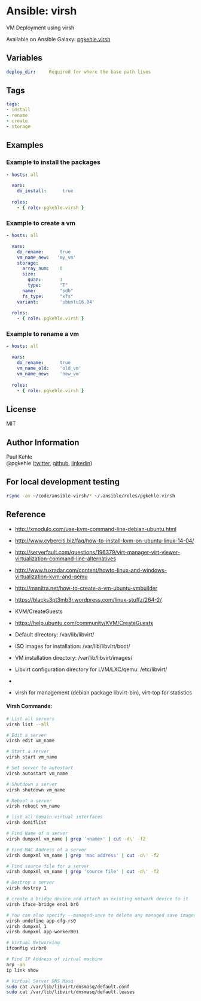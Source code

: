 # Ansible: virsh

VM Deployment using virsh

Available on Ansible Galaxy: [pgkehle.virsh](https://galaxy.ansible.com/pgkehle/virsh)

## Variables
```yaml
deploy_dir:     Required for where the base path lives
```

## Tags

```YAML
tags:
- install
- rename
- create
- storage
```

## Examples

### Example to install the packages 

```YAML
- hosts: all

  vars:
    do_install:      true
    
  roles:
    - { role: pgkehle.virsh }
```

### Example to create a vm 

```YAML
- hosts: all

  vars:
    do_rename:      true
    vm_name_new:   'my_vm' 
    storage:
      array_num:    0
      size:
        quan:       1
        type:       "T"
      name:         "sdb"
      fs_type:      "xfs"
    variant:        'ubuntu16.04'
    
  roles:
    - { role: pgkehle.virsh }
```

### Example to rename a vm 

```YAML
- hosts: all

  vars:
    do_rename:      true
    vm_name_old:    'old_vm' 
    vm_name_new:    'new_vm'
    
  roles:
    - { role: pgkehle.virsh }
```





## License

MIT

## Author Information

Paul Kehle  
@pgkehle ([twitter](https://twitter.com/pgkehle), [github](https://github.com/pgkehle), [linkedin](https://www.linkedin.com/in/pgkehle))

## For local development testing

```bash
rsync -av ~/code/ansible-virsh/* ~/.ansible/roles/pgkehle.virsh
```

## Reference

* http://xmodulo.com/use-kvm-command-line-debian-ubuntu.html
* http://www.cyberciti.biz/faq/how-to-install-kvm-on-ubuntu-linux-14-04/
* http://serverfault.com/questions/196379/virt-manager-virt-viewer-virtualization-command-line-alternatives
* http://www.tuxradar.com/content/howto-linux-and-windows-virtualization-kvm-and-qemu
* http://manitra.net/how-to-create-a-vm-ubuntu-vmbuilder
* https://blacks3pt3mb3r.wordpress.com/linux-stuffz/264-2/

* KVM/CreateGuests
* https://help.ubuntu.com/community/KVM/CreateGuests

* Default directory: /var/lib/libvirt/
* ISO images for installation: /var/lib/libvirt/boot/
* VM installation directory: /var/lib/libvirt/images/
* Libvirt configuration directory for LVM/LXC/qemu: /etc/libvirt/
*
* virsh for management (debian package libvirt-bin), virt-top for statistics

#### Virsh Commands: 

```bash
# List all servers
virsh list --all
```

```bash
# Edit a server
virsh edit vm_name
```

```bash
# Start a server
virsh start vm_name
```

```bash
# Set server to autostart 
virsh autostart vm_name
```

```bash
# Shutdown a server 
virsh shutdown vm_name
```

```bash
# Reboot a server 
virsh reboot vm_name
```

```bash
# list all domain virtual interfaces 
virsh domiflist 
```

```bash
# Find Name of a server 
virsh dumpxml vm_name | grep '<name>' | cut -d\' -f2
```

```bash
# Find MAC Address of a server 
virsh dumpxml vm_name | grep 'mac address' | cut -d\' -f2
```

```bash
# Find source file for a server 
virsh dumpxml vm_name | grep 'source file' | cut -d\' -f2
```

```bash
# Destroy a server
virsh destroy 1
```

```bash
# create a bridge device and attach an existing network device to it
virsh iface-bridge eno1 br0
```

```bash
# You can also specify --managed-save to delete any managed save images and --snapshots-metadata to remove snapshots for the specified VM.
virsh undefine app-cfg-rs0
virsh dumpxml 1
virsh dumpxml app-worker001
```

```bash
# Virtual Networking
ifconfig virbr0
```

```bash
# Find IP Address of virtual machine
arp -an
ip link show
```

```bash
# Virtual Server DNS Masq
sudo cat /var/lib/libvirt/dnsmasq/default.conf
sudo cat /var/lib/libvirt/dnsmasq/default.leases
```
